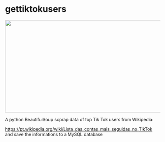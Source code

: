 # gettiktokusers

<div align="center">
  <img src="https://img.freepik.com/free-vector/tiktok-banner-with-watercolor-splatter_69286-194.jpg?w=740&t=st=1661396189~exp=1661396789~hmac=4c8503a379fdd1fd3e7fa51635a34d033dddaa8f7735a0d90d8493300d5ba958" width="600" height="300"/>
</div>

<p>A python BeautifulSoup scprap data of top Tik Tok users from Wikipedia:
</p>
<p>

<a href="https://pt.wikipedia.org/wiki/Lista_das_contas_mais_seguidas_no_TikTok" target="_blank" rel="noreferrer">https://pt.wikipedia.org/wiki/Lista_das_contas_mais_seguidas_no_TikTok
</a>
and save the informations to a MySQL database
</p>